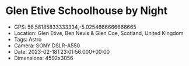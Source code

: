 # Glen Etive Schoolhouse by Night

- GPS: 56.58185833333334,-5.0254666666666665
- Location: Glen Etive, Ben Nevis & Glen Coe, Scotland, United Kingdom
- Tags: Astro
- Camera: SONY DSLR-A550
- Date: 2023-02-18T23:01:56.000+00:00
- Dimensions: 4592x3056
